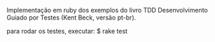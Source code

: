 Implementação em ruby dos exemplos do livro TDD Desenvolvimento Guiado por Testes (Kent Beck, versão pt-br).

para rodar os testes, executar:
$ rake test
